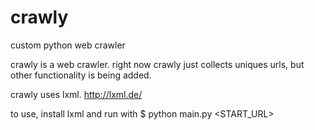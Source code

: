# crawly
custom python web crawler

crawly is a web crawler. right now crawly just collects uniques urls, but other functionality is being added.

crawly uses lxml. http://lxml.de/

to use, install lxml and run with $ python main.py <START_URL>
